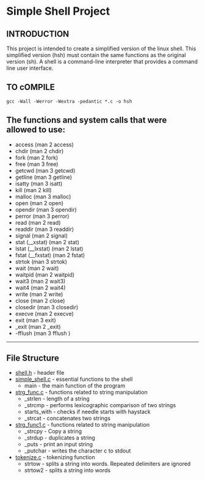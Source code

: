 # Simple Shell Project

## INTRODUCTION

This project is intended to create a simplified version of the linux shell. This simplified version (hsh) must contain the same functions as the original version (sh). A shell is a command-line interpreter that provides a command line user interface.

## TO cOMPILE

	gcc -Wall -Werror -Wextra -pedantic *.c -o hsh

## The functions and system calls that were allowed to use:

* access (man 2 access)
* chdir (man 2 chdir)
* fork (man 2 fork)
* free (man 3 free)
* getcwd (man 3 getcwd)
* getline (man 3 getline)
* isatty (man 3 isatt)
* kill (man 2 kill)
* malloc (man 3 malloc)
* open (man 2 open)
* opendir (man 3 opendir)
* perror (man 3 perror)
* read (man 2 read)
* readdir (man 3 readdir)
* signal (man 2 signal)
* stat (__xstat) (man 2 stat)
* lstat (__lxstat) (man 2 lstat)
* fstat (__fxstat) (man 2 fstat)
* strtok (man 3 strtok)
* wait (man 2 wait)
* waitpid (man 2 waitpid)
* wait3 (man 2 wait3)
* wait4 (man 2 wait4)
* write (man 2 write)
* close (man 2 close)
* closedir (man 3 closedir)
* execve (man 2 execve)
* exit (man 3 exit)
* _exit (man 2 _exit)
* -fflush (man 3 fflush )

---
## File Structure
- [shell.h](https://github.com/Hilerioluwa12/simple_shell/blob/master/shell.h) - header file
- [simple_shell.c](https://github.com/Hilerioluwa12/simple_shell/blob/master/simple_shell.c) - essential functions to the shell
	- main - the main function of the program
- [strg_func.c](https://github.com/Hilerioluwa12/simple_shell/blob/master/strg_func.c) - functions related to string manipulation
	- _strlen - length of a string
	- _strcmp - performs lexicographic comparison of two strings
	- starts_with - checks if needle starts with haystack
	- _strcat - concatenates two strings
- [strg_func1.c](https://github.com/Hilerioluwa12/simple_shell/blob/master/strg_func1.c) - functions related to string manipulation
	- _strcpy - Copy a string
	-  _strdup - duplicates a string
	- _puts - print an input string
	- _putchar - writes the character c to stdout
- [tokenize.c](https://github.com/Hilerioluwa12/simple_shell/blob/master/tokenize.c) - tokenizing function
	- strtow - splits a string into words. Repeated delimiters are ignored
	- strtow2 - splits a string into words
